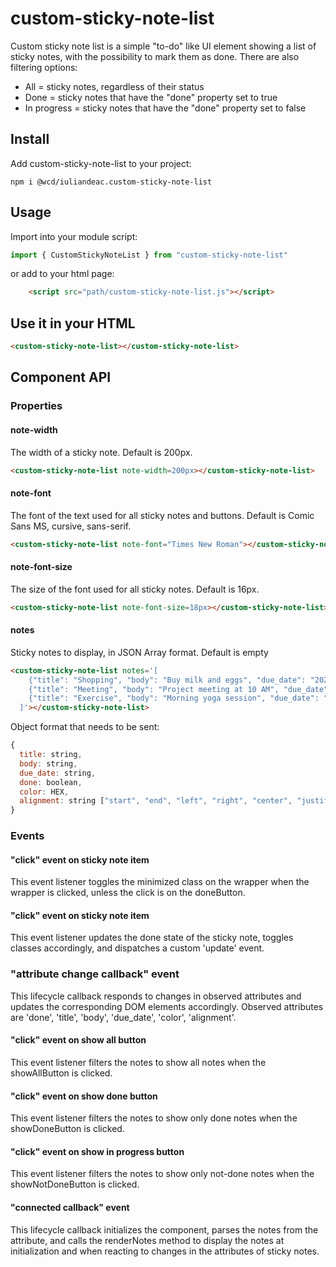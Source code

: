 # custom-sticky-note-list
Custom sticky note list is a simple "to-do" like UI element showing a list of sticky notes, with the possibility to mark them as done. There are also filtering options:
- All = sticky notes, regardless of their status
- Done = sticky notes that have the "done" property set to true
- In progress = sticky notes that have the "done" property set to false

## Install

Add custom-sticky-note-list to your project:
```
npm i @wcd/iuliandeac.custom-sticky-note-list
```

## Usage

Import into your module script:
```javascript
import { CustomStickyNoteList } from "custom-sticky-note-list"
```

or add to your html page:
```html
	<script src="path/custom-sticky-note-list.js"></script>
```

## Use it in your HTML
```html
<custom-sticky-note-list></custom-sticky-note-list>
```

## Component API
### Properties
#### note-width ###
The width of a sticky note. Default is 200px.
```html
<custom-sticky-note-list note-width=200px></custom-sticky-note-list>
```

#### note-font ####
The font of the text used for all sticky notes and buttons. Default is Comic Sans MS, cursive, sans-serif.
```html
<custom-sticky-note-list note-font="Times New Roman"></custom-sticky-note-list>
```

#### note-font-size ####
The size of the font used for all sticky notes. Default is 16px.
```html
<custom-sticky-note-list note-font-size=18px></custom-sticky-note-list>
```

#### notes ####
Sticky notes to display, in JSON Array format. Default is empty
```html
<custom-sticky-note-list notes='[
    {"title": "Shopping", "body": "Buy milk and eggs", "due_date": "2024-06-01", "done": false, "color": "#ffcc80", "alignment": "left"},
    {"title": "Meeting", "body": "Project meeting at 10 AM", "due_date": "2024-05-29", "done": false, "color": "#ff0000", "alignment": "center"},
    {"title": "Exercise", "body": "Morning yoga session", "due_date": "2024-05-28", "done": true, "color": "#80deea", "alignment": "right"}
  ]'></custom-sticky-note-list>
```
Object format that needs to be sent:
```javascript
{
  title: string, 
  body: string, 
  due_date: string,
  done: boolean,
  color: HEX,
  alignment: string ["start", "end", "left", "right", "center", "justify"]
}
```

### Events
#### "click" event on sticky note item ####
This event listener toggles the minimized class on the wrapper when the wrapper is clicked, unless the click is on the doneButton.

#### "click" event on sticky note item ####
This event listener updates the done state of the sticky note, toggles classes accordingly, and dispatches a custom 'update' event.

### "attribute change callback" event ###
This lifecycle callback responds to changes in observed attributes and updates the corresponding DOM elements accordingly.
Observed attributes are 'done', 'title', 'body', 'due_date', 'color', 'alignment'.

#### "click" event on show all button ####
This event listener filters the notes to show all notes when the showAllButton is clicked.

#### "click" event on show done button ####
This event listener filters the notes to show only done notes when the showDoneButton is clicked.

#### "click" event on show in progress button ####
This event listener filters the notes to show only not-done notes when the showNotDoneButton is clicked.

#### "connected callback" event ####
This lifecycle callback initializes the component, parses the notes from the attribute, and calls the renderNotes method to display the notes at initialization and when reacting to changes in the attributes of sticky notes.





